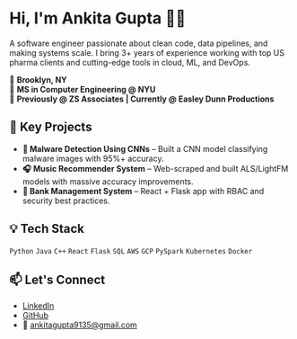 # Hi, I'm Ankita Gupta 👩‍💻

A software engineer passionate about clean code, data pipelines, and making systems scale. I bring 3+ years of experience working with top US pharma clients and cutting-edge tools in cloud, ML, and DevOps.

📍 **Brooklyn, NY**  
🧠 **MS in Computer Engineering @ NYU**  
💼 **Previously @ ZS Associates | Currently @ Easley Dunn Productions**

## 🚀 Key Projects
- **🔐 Malware Detection Using CNNs** – Built a CNN model classifying malware images with 95%+ accuracy.
- **🎧 Music Recommender System** – Web-scraped and built ALS/LightFM models with massive accuracy improvements.
- **🏦 Bank Management System** – React + Flask app with RBAC and security best practices.

## 💡 Tech Stack
`Python` `Java` `C++` `React` `Flask` `SQL` `AWS` `GCP` `PySpark` `Kubernetes` `Docker`

## 📫 Let's Connect
- [LinkedIn](https://linkedin.com/in/ag9135)
- [GitHub](https://github.com/Ankita-Gupta2024)
- 📧 ankitagupta9135@gmail.com


